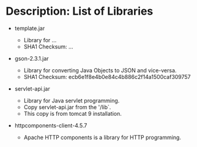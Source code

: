 # Description: List of Libraries

* template.jar
	- Library for ...
	- SHA1 Checksum: ...
	
* gson-2.3.1.jar
	- Library for converting Java Objects to JSON and vice-versa.
	- SHA1 Checksum: ecb6e1f8e4b0e84c4b886c2f14a1500caf309757

* servlet-api.jar
    - Library for Java servlet programming.
    - Copy servlet-api.jar from the '<tomcat-installation-directory>/lib`.
    - This copy is from tomcat 9 installation.

* httpcomponents-client-4.5.7
	- Apache HTTP components is a library for HTTP programming. 
